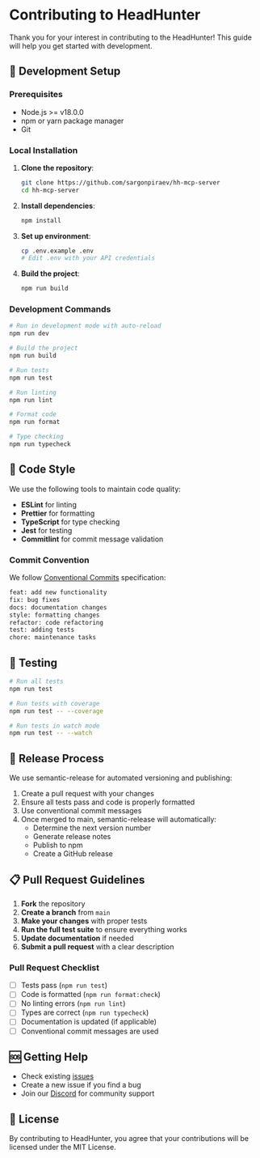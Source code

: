 # Contributing to HeadHunter

Thank you for your interest in contributing to the HeadHunter! This guide will help you get started with development.

## 🔧 Development Setup

### Prerequisites

- Node.js >= v18.0.0
- npm or yarn package manager
- Git

### Local Installation

1. **Clone the repository**:

   ```bash
   git clone https://github.com/sargonpiraev/hh-mcp-server
   cd hh-mcp-server
   ```

2. **Install dependencies**:

   ```bash
   npm install
   ```

3. **Set up environment**:

   ```bash
   cp .env.example .env
   # Edit .env with your API credentials
   ```

4. **Build the project**:
   ```bash
   npm run build
   ```

### Development Commands

```bash
# Run in development mode with auto-reload
npm run dev

# Build the project
npm run build

# Run tests
npm run test

# Run linting
npm run lint

# Format code
npm run format

# Type checking
npm run typecheck
```

## 📝 Code Style

We use the following tools to maintain code quality:

- **ESLint** for linting
- **Prettier** for formatting
- **TypeScript** for type checking
- **Jest** for testing
- **Commitlint** for commit message validation

### Commit Convention

We follow [Conventional Commits](https://conventionalcommits.org/) specification:

```bash
feat: add new functionality
fix: bug fixes
docs: documentation changes
style: formatting changes
refactor: code refactoring
test: adding tests
chore: maintenance tasks
```

## 🧪 Testing

```bash
# Run all tests
npm run test

# Run tests with coverage
npm run test -- --coverage

# Run tests in watch mode
npm run test -- --watch
```

## 🚀 Release Process

We use semantic-release for automated versioning and publishing:

1. Create a pull request with your changes
2. Ensure all tests pass and code is properly formatted
3. Use conventional commit messages
4. Once merged to main, semantic-release will automatically:
   - Determine the next version number
   - Generate release notes
   - Publish to npm
   - Create a GitHub release

## 📋 Pull Request Guidelines

1. **Fork** the repository
2. **Create a branch** from `main`
3. **Make your changes** with proper tests
4. **Run the full test suite** to ensure everything works
5. **Update documentation** if needed
6. **Submit a pull request** with a clear description

### Pull Request Checklist

- [ ] Tests pass (`npm run test`)
- [ ] Code is formatted (`npm run format:check`)
- [ ] No linting errors (`npm run lint`)
- [ ] Types are correct (`npm run typecheck`)
- [ ] Documentation is updated (if applicable)
- [ ] Conventional commit messages are used

## 🆘 Getting Help

- Check existing [issues](https://github.com/sargonpiraev/hh-mcp-server/issues)
- Create a new issue if you find a bug
- Join our [Discord](https://discord.gg/ZsWGxRGj) for community support

## 📄 License

By contributing to HeadHunter, you agree that your contributions will be licensed under the MIT License.
